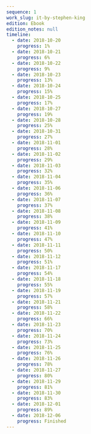 ```yaml
---
sequence: 1
work_slug: it-by-stephen-king
edition: Ebook
edition_notes: null
timeline:
  - date: 2018-10-20
    progress: 1%
  - date: 2018-10-21
    progress: 6%
  - date: 2018-10-22
    progress: 9%
  - date: 2018-10-23
    progress: 13%
  - date: 2018-10-24
    progress: 15%
  - date: 2018-10-25
    progress: 17%
  - date: 2018-10-27
    progress: 19%
  - date: 2018-10-28
    progress: 25%
  - date: 2018-10-31
    progress: 27%
  - date: 2018-11-01
    progress: 28%
  - date: 2018-11-02
    progress: 29%
  - date: 2018-11-03
    progress: 32%
  - date: 2018-11-04
    progress: 35%
  - date: 2018-11-06
    progress: 36%
  - date: 2018-11-07
    progress: 37%
  - date: 2018-11-08
    progress: 38%
  - date: 2018-11-09
    progress: 41%
  - date: 2018-11-10
    progress: 47%
  - date: 2018-11-11
    progress: 50%
  - date: 2018-11-12
    progress: 51%
  - date: 2018-11-17
    progress: 54%
  - date: 2018-11-18
    progress: 55%
  - date: 2018-11-19
    progress: 57%
  - date: 2018-11-21
    progress: 58%
  - date: 2018-11-22
    progress: 66%
  - date: 2018-11-23
    progress: 70%
  - date: 2018-11-24
    progress: 73%
  - date: 2018-11-25
    progress: 76%
  - date: 2018-11-26
    progress: 78%
  - date: 2018-11-27
    progress: 80%
  - date: 2018-11-29
    progress: 81%
  - date: 2018-11-30
    progress: 83%
  - date: 2018-12-01
    progress: 89%
  - date: 2018-12-06
    progress: Finished
---
```

